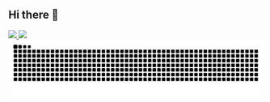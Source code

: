 ## Hi there 👋

<div>
  <a href="https://github.com/reicamargo">
  <img width="50%" src="https://github-readme-stats.vercel.app/api?username=reicamargo&show_icons=true&theme=dark&include_all_commits=true&count_private=true"/>
  <img width="50%" src="https://github-readme-stats.vercel.app/api/top-langs/?username=reicamargo&layout=compact&langs_count=7&theme=dark"/>
</div>

 <picture>
  <source media="(prefers-color-scheme: dark)" srcset="https://raw.githubusercontent.com/reicamargo/reicamargo/output/github-contribution-grid-snake-dark.svg">
  <source media="(prefers-color-scheme: light)" srcset="https://raw.githubusercontent.com/reicamargo/reicamargo/output/github-contribution-grid-snake.svg">
  <img alt="github contribution grid snake animation" src="https://raw.githubusercontent.com/reicamargo/reicamargo/output/github-contribution-grid-snake.svg">
</picture>
<!--
**reicamargo/reicamargo** is a ✨ _special_ ✨ repository because its `README.md` (this file) appears on your GitHub profile.

Here are some ideas to get you started:

- 🔭 I’m currently working on ...
- 🌱 I’m currently learning ...
- 👯 I’m looking to collaborate on ...
- 🤔 I’m looking for help with ...
- 💬 Ask me about ...
- 📫 How to reach me: ...
- 😄 Pronouns: ...
- ⚡ Fun fact: ...
-->
